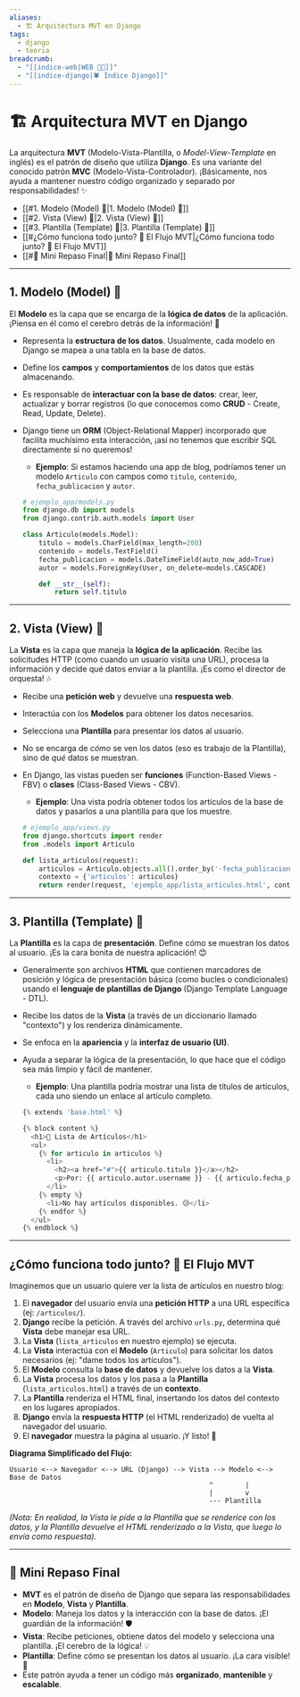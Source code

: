 ```yaml
---
aliases:
  - 🏗️ Arquitectura MVT en Django
tags:
  - django
  - teoria
breadcrumb:
  - "[[indice-web|WEB 🔗📝]]"
  - "[[indice-django|🕷️ Índice Django]]"
---
```

# 🏗️ Arquitectura MVT en Django

La arquitectura **MVT** (Modelo-Vista-Plantilla, o _Model-View-Template_ en inglés) es el patrón de diseño que utiliza **Django**. Es una variante del conocido patrón **MVC** (Modelo-Vista-Controlador). ¡Básicamente, nos ayuda a mantener nuestro código organizado y separado por responsabilidades! ✨
- [[#1. Modelo (Model) 🧱|1. Modelo (Model) 🧱]]
- [[#2. Vista (View) 👀|2. Vista (View) 👀]]
- [[#3. Plantilla (Template) 📄|3. Plantilla (Template) 📄]]
- [[#¿Cómo funciona todo junto? 🤔 El Flujo MVT|¿Cómo funciona todo junto? 🤔 El Flujo MVT]]
- [[#🌟 Mini Repaso Final|🌟 Mini Repaso Final]]

---

## 1. Modelo (Model) 🧱

El **Modelo** es la capa que se encarga de la **lógica de datos** de la aplicación. ¡Piensa en él como el cerebro detrás de la información! 🧠

- Representa la **estructura de los datos**. Usualmente, cada modelo en Django se mapea a una tabla en la base de datos.
    
- Define los **campos** y **comportamientos** de los datos que estás almacenando.
    
- Es responsable de **interactuar con la base de datos**: crear, leer, actualizar y borrar registros (lo que conocemos como **CRUD** - Create, Read, Update, Delete).
    
- Django tiene un **ORM** (Object-Relational Mapper) incorporado que facilita muchísimo esta interacción, ¡así no tenemos que escribir SQL directamente si no queremos!
    
    - **Ejemplo**: Si estamos haciendo una app de blog, podríamos tener un modelo `Articulo` con campos como `titulo`, `contenido`, `fecha_publicacion` y `autor`.
        
    ```python
    # ejemplo_app/models.py
    from django.db import models
    from django.contrib.auth.models import User
    
    class Articulo(models.Model):
        titulo = models.CharField(max_length=200)
        contenido = models.TextField()
        fecha_publicacion = models.DateTimeField(auto_now_add=True)
        autor = models.ForeignKey(User, on_delete=models.CASCADE)
    
        def __str__(self):
            return self.titulo
    ```
    

---

## 2. Vista (View) 👀

La **Vista** es la capa que maneja la **lógica de la aplicación**. Recibe las solicitudes HTTP (como cuando un usuario visita una URL), procesa la información y decide qué datos enviar a la plantilla. ¡Es como el director de orquesta! 🎶

- Recibe una **petición web** y devuelve una **respuesta web**.
    
- Interactúa con los **Modelos** para obtener los datos necesarios.
    
- Selecciona una **Plantilla** para presentar los datos al usuario.
    
- No se encarga de _cómo_ se ven los datos (eso es trabajo de la Plantilla), sino de _qué_ datos se muestran.
    
- En Django, las vistas pueden ser **funciones** (Function-Based Views - FBV) o **clases** (Class-Based Views - CBV).
    
    - **Ejemplo**: Una vista podría obtener todos los artículos de la base de datos y pasarlos a una plantilla para que los muestre.
        
    ```python
    # ejemplo_app/views.py
    from django.shortcuts import render
    from .models import Articulo
    
    def lista_articulos(request):
        articulos = Articulo.objects.all().order_by('-fecha_publicacion')
        contexto = {'articulos': articulos}
        return render(request, 'ejemplo_app/lista_articulos.html', contexto)
    ```
    

---

## 3. Plantilla (Template) 📄

La **Plantilla** es la capa de **presentación**. Define cómo se muestran los datos al usuario. ¡Es la cara bonita de nuestra aplicación! 😊

- Generalmente son archivos **HTML** que contienen marcadores de posición y lógica de presentación básica (como bucles o condicionales) usando el **lenguaje de plantillas de Django** (Django Template Language - DTL).
    
- Recibe los datos de la **Vista** (a través de un diccionario llamado "contexto") y los renderiza dinámicamente.
    
- Se enfoca en la **apariencia** y la **interfaz de usuario (UI)**.
    
- Ayuda a separar la lógica de la presentación, lo que hace que el código sea más limpio y fácil de mantener.
    
    - **Ejemplo**: Una plantilla podría mostrar una lista de títulos de artículos, cada uno siendo un enlace al artículo completo.
    
    ```python
    {% extends 'base.html' %}
    
    {% block content %}
      <h1>📝 Lista de Artículos</h1>
      <ul>
        {% for articulo in articulos %}
          <li>
            <h2><a href="#">{{ articulo.titulo }}</a></h2>
            <p>Por: {{ articulo.autor.username }} - {{ articulo.fecha_publicacion|date:"d M Y" }}</p>
          </li>
        {% empty %}
          <li>No hay artículos disponibles. 😥</li>
        {% endfor %}
      </ul>
    {% endblock %}
    ```
    

---

## ¿Cómo funciona todo junto? 🤔 El Flujo MVT

Imaginemos que un usuario quiere ver la lista de artículos en nuestro blog:

1. El **navegador** del usuario envía una **petición HTTP** a una URL específica (ej: `/articulos/`).
2. **Django** recibe la petición. A través del archivo `urls.py`, determina qué **Vista** debe manejar esa URL.
3. La **Vista** (`lista_articulos` en nuestro ejemplo) se ejecuta.
4. La **Vista** interactúa con el **Modelo** (`Articulo`) para solicitar los datos necesarios (ej: "dame todos los artículos").
5. El **Modelo** consulta la **base de datos** y devuelve los datos a la **Vista**.
6. La **Vista** procesa los datos y los pasa a la **Plantilla** (`lista_articulos.html`) a través de un **contexto**.
7. La **Plantilla** renderiza el HTML final, insertando los datos del contexto en los lugares apropiados.
8. **Django** envía la **respuesta HTTP** (el HTML renderizado) de vuelta al navegador del usuario.
9. El **navegador** muestra la página al usuario. ¡Y listo! 🎉

**Diagrama Simplificado del Flujo:**

```
Usuario <--> Navegador <--> URL (Django) --> Vista --> Modelo <--> Base de Datos
                                                  ^        |
                                                  |        v
                                                  --- Plantilla
```

_(Nota: En realidad, la Vista le pide a la Plantilla que se renderice con los datos, y la Plantilla devuelve el HTML renderizado a la Vista, que luego lo envía como respuesta)._

---

## 🌟 Mini Repaso Final

- **MVT** es el patrón de diseño de Django que separa las responsabilidades en **Modelo**, **Vista** y **Plantilla**.
- **Modelo**: Maneja los datos y la interacción con la base de datos. ¡El guardián de la información! 🛡️
- **Vista**: Recibe peticiones, obtiene datos del modelo y selecciona una plantilla. ¡El cerebro de la lógica! 💡
- **Plantilla**: Define cómo se presentan los datos al usuario. ¡La cara visible! 🎨
- Este patrón ayuda a tener un código más **organizado**, **mantenible** y **escalable**.